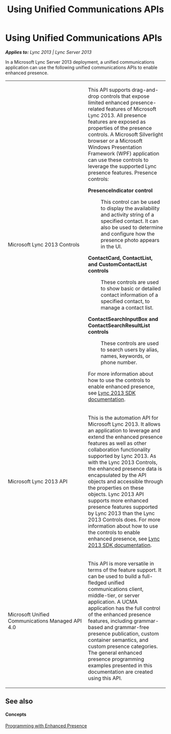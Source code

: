 ﻿---
title: Using Unified Communications APIs
TOCTitle: Using Unified Communications APIs
ms:assetid: 5d55eeca-721c-4668-a94f-17906b9e2087
ms:mtpsurl: https://msdn.microsoft.com/en-us/library/Dn454644(v=office.15)
ms:contentKeyID: 57093179
ms.date: 02/11/2016
mtps_version: v=office.15
---

# Using Unified Communications APIs


_**Applies to:** Lync 2013 | Lync Server 2013_

In a Microsoft Lync Server 2013 deployment, a unified communications application can use the following unified communications APIs to enable enhanced presence.

<table>
<colgroup>
<col style="width: 50%" />
<col style="width: 50%" />
</colgroup>
<tbody>
<tr class="odd">
<td><p>Microsoft Lync 2013 Controls</p></td>
<td><p>This API supports drag-and-drop controls that expose limited enhanced presence-related features of Microsoft Lync 2013. All presence features are exposed as properties of the presence controls. A Microsoft Silverlight browser or a Microsoft Windows Presentation Framework (WPF) application can use these controls to leverage the supported Lync presence features. Presence controls:</p>
<dl>
<dt><strong>PresenceIndicator control</strong></dt>
<dd><p>This control can be used to display the availability and activity string of a specified contact. It can also be used to determine and configure how the presence photo appears in the UI.</p>
</dd>
<dt><strong>ContactCard, ContactList, and CustomContactList controls</strong></dt>
<dd><p>These controls are used to show basic or detailed contact information of a specified contact, to manage a contact list.</p>
</dd>
<dt><strong>ContactSearchInputBox and ContactSearchResultList controls</strong></dt>
<dd><p>These controls are used to search users by alias, names, keywords, or phone number.</p>
</dd>
</dl>
<p>For more information about how to use the controls to enable enhanced presence, see <a href="lync-2013-sdk-documentation.md">Lync 2013 SDK documentation</a>.</p></td>
</tr>
<tr class="even">
<td><p>Microsoft Lync 2013 API</p></td>
<td><p>This is the automation API for Microsoft Lync 2013. It allows an application to leverage and extend the enhanced presence features as well as other collaboration functionality supported by Lync 2013. As with the Lync 2013 Controls, the enhanced presence data is encapsulated by the API objects and accessible through the properties on these objects. Lync 2013 API supports more enhanced presence features supported by Lync 2013 than the Lync 2013 Controls does. For more information about how to use the controls to enable enhanced presence, see <a href="lync-2013-sdk-documentation.md">Lync 2013 SDK documentation</a>.</p></td>
</tr>
<tr class="odd">
<td><p>Microsoft Unified Communications Managed API 4.0</p></td>
<td><p>This API is more versatile in terms of the feature support. It can be used to build a full-fledged unified communications client, middle-tier, or server application. A UCMA application has the full control of the enhanced presence features, including grammar-based and grammar-free presence publication, custom container semantics, and custom presence categories. The general enhanced presence programming examples presented in this documentation are created using this API.</p></td>
</tr>
</tbody>
</table>


## See also

#### Concepts

[Programming with Enhanced Presence](programming-with-enhanced-presence.md)

